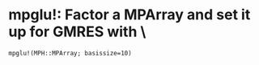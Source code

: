 # mpglu!: Factor a MPArray and set it up for GMRES with \
```@docs
mpglu!(MPH::MPArray; basissize=10)
```
